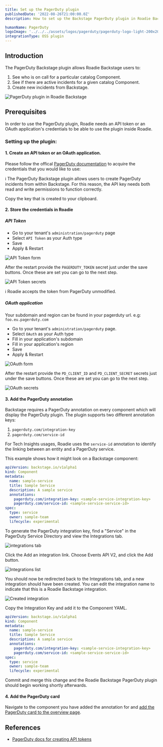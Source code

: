 ```yaml
---
title: Set up the PagerDuty plugin
publishedDate: '2022-08-26T21:00:00.0Z'
description: How to set up the Backstage PagerDuty plugin in Roadie Backstage.

humanName: PagerDuty
logoImage: '../../../assets/logos/pagerduty/pagerduty-logo-light-200x200.png'
integrationType: OSS plugin
---
```


## Introduction

The PagerDuty Backstage plugin allows Roadie Backstage users to:

1.  See who is on call for a particular catalog Component.
2.  See if there are active incidents for a given catalog Component.
3.  Create new incidents from Backstage.

![PagerDuty plugin in Roadie Backstage](./pagerduty-plugin.png)

## Prerequisites

In order to use the PagerDuty plugin, Roadie needs an API token or an OAuth application's credentials to be able to use the plugin inside Roadie.

### Setting up the plugin:

#### 1. Create an API token or an OAuth application.

Please follow the offical [PagerDuty documentation](https://pagerduty.github.io/backstage-plugin-docs/getting-started/pagerduty/#:~:text=Events%20API.-,Setup%20API%20Authorization,-To%20use%20PagerDuty) to acquire the credentials that you would like to use:

ℹ️ The PagerDuty Backstage plugin allows users to create PagerDuty incidents from within Backstage. For this reason, the API key needs both read and write permissions to function correctly.

Copy the key that is created to your clipboard.

#### 2. Store the credentials in Roadie

##### API Token

- Go to your tenant's `administration/pagerduty` page
- Select `API Token` as your Auth type
- Save
- Apply & Restart

![API Token form](./api-token-auth-form.png)

After the restart provide the `PAGERDUTY_TOKEN` secret just under the save buttons. Once these are set you can go to the next step.

![API Token secrets](./api-token-secrets.png)

ℹ️ Roadie accepts the token from PagerDuty unmodified.

##### OAuth application

Your subdomain and region can be found in your pagerduty url. e.g: `foo.eu.pagerduty.com`

- Go to your tenant's `administration/pagerduty` page.
- Select `OAuth` as your Auth type
- Fill in your application's subdomain
- Fill in your application's region
- Save
- Apply & Restart

![OAuth form](./oauth-auth-form.png)

After the restart provide the `PD_CLIENT_ID` and `PD_CLIENT_SECRET` secrets just under the save buttons. Once these are set you can go to the next step.

![OAuth secrets](./oauth-secrets.png)

#### 3. Add the PagerDuty annotation

Backstage requires a PagerDuty annotation on every component which will display the PagerDuty plugin. The plugin supports two different annotation keys:

1. `pagerduty.com/integration-key`
2. `pagerduty.com/service-id`

For Tech Insights usages, Roadie uses the `service-id` annotation to identify the linking between an entity and a PagerDuty service.

This example shows how it might look on a Backstage component:

```yaml
apiVersion: backstage.io/v1alpha1
kind: Component
metadata:
  name: sample-service
  title: Sample Service
  description: A sample service
  annotations:
    pagerduty.com/integration-key: <sample-service-integration-key>
    pagerduty.com/service-id: <sample-service-service-id>
spec:
  type: service
  owner: sample-team
  lifecycle: experimental
```

To generate the PagerDuty integration key, find a "Service" in the PagerDuty Service Directory and view the Integrations tab.

![integrations tab](./integrations-tab.png)

Click the Add an integration link. Choose Events API V2, and click the Add button.

![Integrations list](./integrations-list.png)

You should now be redirected back to the Integrations tab, and a new integration should have been created. You can edit the integration name to indicate that this is a Roadie Backstage integration.

![Created integration](./created-integration.png)

Copy the Integration Key and add it to the Component YAML.

```yaml
apiVersion: backstage.io/v1alpha1
kind: Component
metadata:
  name: sample-service
  title: Sample Service
  description: A sample service
  annotations:
    pagerduty.com/integration-key: <sample-service-integration-key>
    pagerduty.com/service-id: <sample-service-service-id>
spec:
  type: service
  owner: sample-team
  lifecycle: experimental
```

Commit and merge this change and the Roadie Backstage PagerDuty plugin should begin working shortly afterwards.

#### 4. Add the PagerDuty card

Navigate to the component you have added the annotation for and [add the PagerDuty card to the overview page](/docs/getting-started/configuring-backstage-plugins/#step-1-add-the-ui-component).

## References

- [PagerDuty docs for creating API tokens](https://support.pagerduty.com/docs/generating-api-keys)

